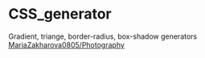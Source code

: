 # CSS_generator
Gradient, triange, border-radius, box-shadow generators
[MariaZakharova0805/Photography](https://mariazakharova0805.github.io/CSS_generator/)
